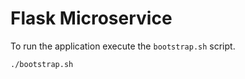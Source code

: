 # Flask Microservice

To run the application execute the `bootstrap.sh` script.
```bash
./bootstrap.sh
```